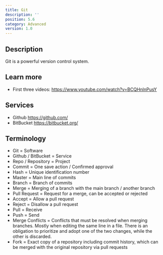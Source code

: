 ```yaml
---
title: Git
description: ''
position: 5.6
category: Advanced
version: 1.0
---
```

## Description

Git is a powerful version control system.

## Learn more

- First three videos: https://www.youtube.com/watch?v=BCQHnlnPusY

## Services

- Github https://github.com/
- BitBucket https://bitbucket.org/

## Terminology

- Git = Software
- Github / BitBucket = Service
- Repo / Repository = Project
- Commit = One save action / Confirmed approval
- Hash = Unique identification number
- Master = Main line of commits
- Branch = Branch of commits
- Merge = Merging of a branch with the main branch / another branch
- Pull Request = Request for a merge, can be accepted or rejected
- Accept = Allow a pull request
- Reject = Disallow a pull request
- Pull = Receive
- Push = Send
- Merge Conflicts = Conflicts that must be resolved when merging branches. Mostly when editing the same line in a file. There is an obligation to prioritize and adopt one of the two changes, while the other is discarded.
- Fork = Exact copy of a repository including commit history, which can be merged with the original repository via pull requests
